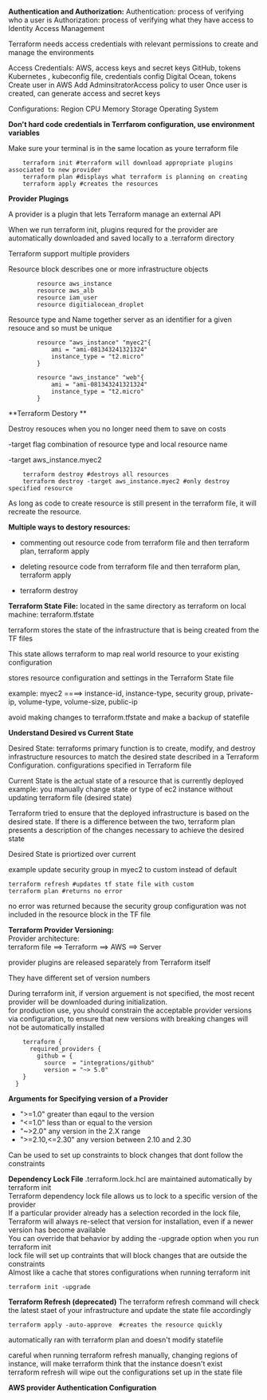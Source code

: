**Authentication and Authorization:**
    Authentication: process of verifying who a user is
    Authorization: process of verifying what they have access to
    Identity Access Management  
    
  Terraform needs access credentials with relevant permissions to create and manage the environments  
  
  Access Credentials:
    AWS, access keys and secret keys
    GitHub, tokens
    Kubernetes , kubeconfig file, credentials config
    Digital Ocean, tokens
  Create user in AWS
    Add AdminsitratorAccess policy to user
    Once user is created, can generate access and secret keys
    
Configurations:
  Region
  CPU
  Memory
  Storage
  Operating System


**Don't hard code credentials in Terrfarom configuration, use environment variables**

Make sure your terminal is in the same location as youre terraform file

        terraform init #terraform will download appropriate plugins associated to new provider
        terraform plan #displays what terraform is planning on creating
        terraform apply #creates the resources 

**Provider Plugings**  

A provider is a plugin that lets Terraform manage an external API

When we run terraform init, plugins requred for the provider are automatically downloaded and saved locally to a .terraform directory 

Terraform support multiple providers 


Resource block describes one or more infrastructure objects 

            resource aws_instance
            resource aws_alb
            resource iam_user
            resource digitialocean_droplet

Resource type and Name together server as an identifier for a given resouce and so must be unique

            resource "aws_instance" "myec2"{
                ami = "ami-081343241321324"
                instance_type = "t2.micro"
            }

            resource "aws_instance" "web"{
                ami = "ami-081343241321324"
                instance_type = "t2.micro"
            }

            
**Terraform Destory ** 

Destroy resouces when you no longer need them to save on costs  

-target flag combination of resource type and local resource name   

-target aws_instance.myec2
        
        terraform destroy #destroys all resources
        terraform destroy -target aws_instance.myec2 #only destroy specified resource

As long as code to create resource is still present in the terraform file, it will recreate the resource.

**Multiple ways to destory resources:**

* commenting out resource code from terraform file and then terraform plan, terraform apply  

* deleting resource code from terraform file and then terraform plan, terraform apply  

* terraform destroy   




**Terraform State File:** located in the same directory as terraform on local machine: terraform.tfstate  

terraform stores the state of the infrastructure that is being created from the TF files  

This state allows terraform to map real world resource to your existing configuration  

stores resource configuration and settings in the Terraform State file

example:
myec2 ====> instance-id, instance-type, security group, private-ip, volume-type, volume-size, public-ip

avoid making changes to terraform.tfstate and make a backup of statefile 


**Understand Desired vs Current State**  

Desired State:
terraforms primary function is to create, modify, and destroy infrastructure resources to match the desired state described in a Terraform Configuration.
configurations specified in Terraform file

Current State is the actual state of a resource that is currently deployed
example: you manually change state or type of ec2 instance without updating terraform file (desired state)

Terraform tried to ensure that the deployed infrastructure is based on the desired state.
If there is a difference between the two, terraform plan presents a description of the changes necessary to achieve the desired state

Desired State is priortized over current

example update security group in myec2 to custom instead of default

    terraform refresh #updates tf state file with custom
    terraform plan #returns no error

no error was returned because the security group configuration was not included in the resource block in the TF file

**Terraform Provider Versioning:**  
Provider architecture:   
terraform file ==> Terraform ==> AWS ==> Server
                    
provider plugins are released separately from Terraform itself  

They have different set of version numbers

During terraform init, if version arguement is not specified, the most recent provider will be downloaded during initialization.  
for production use, you should constrain the acceptable provider versions via configuration, to ensure that new versions with breaking changes will not be automatically installed  


        terraform {
          required_providers {
            github = {
              source  = "integrations/github"
              version = "~> 5.0"
        }
      }

**Arguments for Specifying version of a Provider** 
* ">=1.0"          greater than eqaul to the version
* "<=1.0"          less than or equal to the version
* "~>2.0"          any version in the 2.X range
* ">=2.10,<=2.30" any version between 2.10 and 2.30

Can be used to set up constraints to block changes that dont follow the constraints

**Dependency Lock File**
.terraform.lock.hcl are maintained automatically by terraform init  
Terraform dependency lock file allows us to lock to a specific version of the provider  
If a particular provider already has a selection recorded in the lock file, Terraform will always re-select that version for installation, even if a newer version has become available  
You can override that behavior by adding the -upgrade option when you run terraform init  
lock file will set up contraints that will block changes that are outside the constraints  
Almost like a cache that stores configurations when running terraform init     


    terraform init -upgrade 

**Terraform Refresh (deprecated)**
The terraform refresh command will check the latest staet of your infrastructure and update the state file accordingly

    terraform apply -auto-approve  #creates the resource quickly

automatically ran with terraform plan and doesn't modify statefile

careful when running terraform refresh manually, changing regions of instance, will make terraform think that the instance doesn't exist  
terraform refresh will wipe out the configurations set up in the state file

**AWS provider Authentication Configuration**








    























